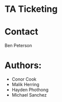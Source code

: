 # TA Ticketing

# Contact
Ben Peterson

# Authors:
* Conor Cook
* Malik Herring
* Hayden Phothong
* Michael Sanchez
